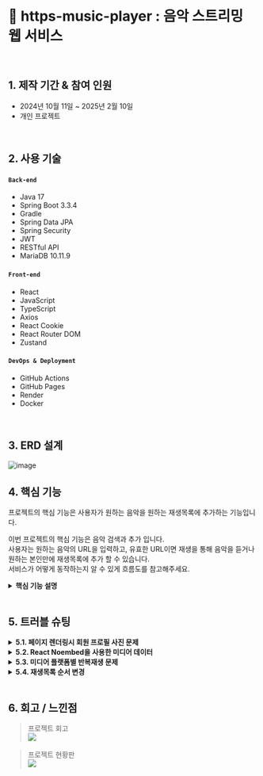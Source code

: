 # :pushpin: https-music-player : 음악 스트리밍 웹 서비스

</br>

## 1. 제작 기간 & 참여 인원
- 2024년 10월 11일 ~ 2025년 2월 10일
- 개인 프로젝트

</br>

## 2. 사용 기술
#### `Back-end`
  - Java 17
  - Spring Boot 3.3.4
  - Gradle
  - Spring Data JPA
  - Spring Security
  - JWT
  - RESTful API
  - MariaDB 10.11.9
#### `Front-end`
  - React
  - JavaScript
  - TypeScript
  - Axios
  - React Cookie
  - React Router DOM
  - Zustand
#### `DevOps & Deployment`
  - GitHub Actions
  - GitHub Pages
  - Render
  - Docker



</br>

## 3. ERD 설계

![image](https://github.com/user-attachments/assets/8cd6a3db-e5a0-41a6-b563-507eaea6d5d8)


## 4. 핵심 기능
프로젝트의 핵심 기능은 사용자가 원하는 음악을 원하는 재생목록에 추가하는 기능입니다.

이번 프로젝트의 핵심 기능은 음악 검색과 추가 입니다.</br>
사용자는 원하는 음악의 URL을 입력하고, 유효한 URL이면 재생을 통해 음악을 듣거나 원하는 본인만에 재생목록에 추가 할 수 있습니다.</br>
서비스가 어떻게 동작하는지 알 수 있게 흐름도를 참고해주세요.</br>


<details>
<summary><b>핵심 기능 설명</b></summary>
<div markdown="1">

### 4.1. 전체 흐름
![](https://github.com/ParkHanGyu/https-music-player/blob/master/assets/basic_flow.PNG?raw=true)

</br>


### 4.2. 사용자 요청
<details>
<summary><b>URL 정규식 체크</b></summary>
  
![](https://github.com/ParkHanGyu/https-music-player/blob/master/assets/1_videoSearch.png?raw=true)
  - React로 렌더링된 화면에서 사용자가 검색을 시도한 URL이 Youtube인지, SoundCloud인지 정규식으로 확인합니다.
  - URL이 Youtube 또는 SoundCloud인 경우 이후 Noembed을 사용해서 노래 정보를 받아와야 하기 때문에 Noembed에서 사용하는 형식에 맞게 URL을 정규화 시켜줍니다.
  - 정규화 시켜준 URL을 다른 컴포넌트에서 사용 할 수 있게 Zustand를 사용해 정규화한 URL를 set해줍니다.
  - Youtube 또는 SoundCloud 아닌 URL인 경우, 에러 메세지를 띄웁니다.

    => noembed API를 통해서 음악 정보를 가져옴. 이 정보를 가지는 데이터는 infoData에 저장되어 있습니다.



</br>
</details>


<details>
<summary><b>Noembed를 사용한 음악 정보 얻어오기</b></summary>

![](https://github.com/ParkHanGyu/https-music-player/blob/master/assets/2_setMusicInfo.png?raw=true)
  - 직전 정규식에서 searchUrl값이 변경되는데, MusicInfo 컴포넌트의 useEffect가 이를 감지해 useMediaInfo 커스텀훅의 setMusicInfo을 호출합니다. 이때 setMusicInfo은 매개변수 값으로 Zustand를 사용해 상태관리중인 searchUrl을 받습니다.
  - searchUrl의 값으로 noembed API를 통해 음악의 정보를 받아옵니다.
  - 실패할경우 resetInfoData()를 호출해 기본값으로 초기화합니다.
  - 가져온 정보중 vidTitle값이 "soundcloud"를 포함하는 경우 제목에 포함된 불필요한 " by "(아티스트명)를 제거합니다.
  - 정보를 담은 값은 커스텀훅에 useState로 선언한 infoData로 저장하여 상태 관리 됩니다.

    => noembed API를 통해서 음악 정보를 가져옴. 이 정보를 가지는 데이터는 infoData에 저장되어 있습니다.

  


</details>

<details>
<summary><b>Axios 비동기 요청</b></summary>
  
![](https://github.com/ParkHanGyu/https-music-player/blob/master/assets/3-2_API_playlistAddMusicRequest.png?raw=true)
  - 직전 커스텀훅을 통해 저장한 미디어 데이터를 비동기 POST 요청을 해줍니다.
  - 이때 POST 요청으로 같이 보내줄 데이터는 미디어 데이터들을 담아둔 requestBody와 보안과 사용자를 구별하기 위해 accessToken을 포함해 서버로 보내줍니다.
  - 성공 시 응답 데이터 반환, 실패 시 에러 응답을 반환 해줍니다.

    => URL의 음악 정보를 가지고 클라이언트에서 서버로 비동기 POST 요청을 합니다.


</details>


</br>


### 4.3. JWT Authentication Filter
<details>
<summary><b>유효한 JWT토큰인지 확인</b></summary>
  
![](https://github.com/ParkHanGyu/https-music-player/blob/master/assets/4_JWT_doFilterInternal.png?raw=true)
  - parseBearerToken() 메서드를 사용해 토큰이 올바른 형태인지 확인합니다. (parseBearerToken() 메서드에 대한 내용은 아래 "JWT 토큰 추출" 참고)
  - 정상적인 형태의 토큰이면 parseBearerToken() 메서드의 return 값으로 추출한 토큰값을 받습니다.
  - 추출한 토큰의 정보를 Spring Security가 알 수 있도록 UsernamePasswordAuthenticationToken을 생성해서 SecurityContext에 저장합니다.
  - 서버에서 클라이언트이 요청을 받기 전에 해당 요청이 보안 측면에서 허용하는 요청인지 Spring Security에서 확인합니다. 이때 우리 프로젝트는 몇몇 요청을 제외한 모든 요청에는 토큰을 같이 데이터를 보내줘야 하기 때문에 이번 예시에서는 토큰을 검증해줍니다.
   
    => Spring Security 는 SecurityContext에 저장된걸 확인하여 보안적으로 정상적인 요청인걸 확인합니다.
    
</details>



<details>
<summary><b>JWT 토큰 추출(parseBearerToken메서드)</b></summary>
  
![](https://github.com/ParkHanGyu/https-music-player/blob/master/assets/5_JWT_parseBearerToken.png?raw=true)
 - 클라이언트에서 보낸 HTTP 요청 헤더에서 "Authorization" 필드가 존재하는지 확인합니다.
 - "Authorization" 필드가 존재하지 않는다면, parseBearerToken 메서드를 호출한곳에 null을 반환합니다.
 - "Authorization" 필드가 존재하는 경우, 해당 값이 "Bearer "로 시작하는지 확인합니다.
 - "Bearer "로 시작하지 않는다면 parseBearerToken 메서드를 호출한곳에 null을 반환합니다.
 - "Bearer "로 시작하는 경우, "Bearer " 이후의 문자열(토큰 값)만 추출하여 반환합니다.


=> 1차적으로  parseBearerToken에서 토큰의 유무와 형태를 확인해주고 정상적이라면 2차적으로 doFilterInternal에서 SecurityContext에 정보를 저장해주는 흐름입니다.


  
</details>

</br>

### 4.4. Controller
<details>
<summary><b>음악 추가 Controller</b></summary> 
  
![](https://github.com/ParkHanGyu/https-music-player/blob/master/assets/6-2_controller_addPlaylistToMusic.png?raw=true)
  
  - **요청 처리** 
    - Controller에서는 Spring Security가 허용한 요청을 받고 Service 계층으로 전달합니다.


  - **결과 응답** 
    - Service 계층에서 처리된 결과를 받아 MusicResponse 형태의 응답값을 클라이언트에 반환해줍니다.
    - 여기서 MusicResponse는 성공/실패의 여부를 알 수 있는 code와 message를 담고 있습니다.

</details>

</br>


### 4.5. Service(기능모음 interface)
<details>
<summary><b>음악 추가 Service interface</b></summary> 
  
![](https://github.com/ParkHanGyu/https-music-player/blob/master/assets/7-2_addPlayListToMusic_service_interface.png?raw=true)

 - service interface는 비즈니스 로직을 처리하는 서비스 계층의 인터페이스입니다.
 - 기능을 정의하는 역할을 하며, 실제 기능 구현은 serviceImpl클래스에서 수행됩니다.
</details>

</br>


### 4.6. Service implement(기능구현 Service)
<details>
<summary><b>재생목록 생성 Service 기능구현</b></summary> 

  - 클라이언트에서 받아온 데이터를 파싱합니다.
  - 추가할 음악이 중복인지 체크합니다.
  - 중복이라면 MusicResponse 형태의 응답값인 MusicResponse.existingMusic()을 반환합니다.
  - 추가하려는 음악의 재생목록이 존재하는지 확인하고 존재하다면 해당 재생목록의 리스트를 가져옵니다.
  - 존재하지 않다면 클라이언트에 400 Bad Request 응답을 반환해줍니다.
  - 가져온 음악 리스트에 추가하려는 음악을 포함하여 재생순서를 모두 재할당합니다.
  - 이후 MusicRepoSerivce를 통해 데이터베이스에 저장하기 위한 .save()를 실행해줍니다.
![](https://github.com/ParkHanGyu/https-music-player/blob/master/assets/8-2_addPlayListToMusic_service_impl.png?raw=true)
</details>


</br>


### 4.7. Repository
<details>
<summary><b>재생목록 생성 Repository</b></summary> 
  
  - MusicRepoSerivce는 비즈니스 로직을 담당하며, MusicRepository를 통해 데이터베이스와 상호작용합니다
  - MusicRepository는 JpaRepository를 상속받아 기본적인 CRUD 작업을 수행할 수 있도록 해줍니다.
  - 상속 받은 JpaRepository의 save 메서드를 실행합니다.


![](https://github.com/ParkHanGyu/https-music-player/blob/master/assets/9-2_addPlayListToMusic_repository_DB.png?raw=true)
</details>

</br>

</div>
</details>

</br>


## 5. 트러블 슈팅
<details>
  <summary><b>5.1. 페이지 렌더링시 회원 프로필 사진 문제</b></summary>
<br>
웹서비스에 회원기능이 있으면 회원의 프로필 사진도 본인이 원하는 사진으로 바꾸면 좋을거 같아서 프로필 사진을 변경 할 수 있는 기능을 추가했습니다.

하지만 페이지 렌더링시 회원마다 가지고 있는 고유 프로필 이미지가 렌더링 되지 못하는 상황입니다.
사용자가 업로드한 이미지를 원하는 경로에 저장도 했고 DB에 프로필 사진 데이터도 저장해줬지만 비어있는 사진으로 렌더링되는 상황이였습니다.

확인해보니 프로필 이미지를 저장하는 기능까지만 작성했습니다. 이때까지만 해도 이미지 파일이 정상적으로 저장되고 해당 경로를 데이터베이스와 일치시키면 되는줄 알았지만 저장 이후 새로운 경로의 이미지를 불러오는 과정은 이미지 경로에 대해 브라우저에서 자동으로 리소스 요청(API 요청)을 하는데, 해당 요청에 대해 서버는 이미지 파일을 반환해줘야 합니다.

죽, 브라우저에서 프로필 URL경로로 자동으로 리소스를 요청을 하면 서버에서 해당 요청을 받고 이미지를 클라이언트에 반환을 해줘야 하는데 반환해주는 기능을 작성하지 않은 상황이였습니다.

요청에 맞는 서버 로직을 작성해주고 추가적으로 해당 요청은 인증 없이 허용하도록 설정 해주기로 했습니다. 추후에 추가할 기능에는 로그인 하지 않은 유저도 다른 사람 프로필 사진과 이름을 볼 수 있기 때문입니다.

1. 유저가 이미지 변경
2. 렌더링시 이미지를 불러오지 못함 (브라우저가 자동으로 리소스 요청. 이를 치리 할 서버 로직이 없었음)
3. 브라우저의 요청에 맞는 서버 로직 추가
4. 해당 브라우저 요청은 인증 없이(로그인하지 않아도) 허용하도록 SecurityConfig에 설정
  
    <details>
    <summary><b>기존 코드</b></summary>
    <div markdown="1">
    
    ~~~java
    /**
      SecurityConfig.java
     */
      @Bean
      public SecurityFilterChain securityFilterChain(HttpSecurity http) throws Exception {
          http
                  .cors(cors -> cors.configurationSource(corsConfigurationSource()))
                  .csrf(csrf -> csrf.disable()) 
                  .authorizeRequests(authz -> authz
                          .requestMatchers(HttpMethod.POST,"/api/auth/sign-up", "/api/auth/sign-in").permitAll()
                          .anyRequest().authenticated()  // 그 외 요청은 인증 필요
                  )
                  .addFilterBefore(jwtAuthenticationFilter, UsernamePasswordAuthenticationFilter.class); // 필터
    
          return http.build();
      }
    ~~~
    
    </div>
    </details>
  
    <details>
    <summary><b>개선된 코드</b></summary>
    <div markdown="1">
    
    ~~~java
    /**
      SecurityConfig.java
     */
      @Bean
      public SecurityFilterChain securityFilterChain(HttpSecurity http) throws Exception {
          http
                  .cors(cors -> cors.configurationSource(corsConfigurationSource()))
                  .csrf(csrf -> csrf.disable())
                  .authorizeRequests(authz -> authz
                          .requestMatchers(HttpMethod.GET,"/file/image/**").permitAll() // 이미지 경로 인증 없이 접근할 수 있도록 허용
                          .requestMatchers(HttpMethod.POST,"/api/auth/sign-up", "/api/auth/sign-in").permitAll()
                          .anyRequest().authenticated()  // 그 외 요청은 인증 필요
                  )
                  .addFilterBefore(jwtAuthenticationFilter, UsernamePasswordAuthenticationFilter.class); // 필터 등록
    
          return http.build();
      }
    ~~~
    
    </div>
  
  
  
    
    </details>
<br>
    
</details>

<!--  5.2 시작 -->
<details>
  <summary><b>5.2. React Noembed을 사용한 미디어 데이터</b></summary>
  <br>
  사용자는 음악을 듣기 전, 누구의 어떤 음악인지 확인하고 듣기 때문에 미디어 정보가 필요합니다. URL을 입력하면 해당 미디어 정보를 어떻게 가져올지 방식에 대해 고민했습니다.
  YouTube Data API를 고려했지만, 제가 사용자일 경우 youtube만 사용하는게 너무 제한적이라 다양한 플랫폼을 지원하는 React Noembed를 사용했습니다.
  음악 정보를 얻기 위해 URL을 기반으로 외부 API(Noembed)를 사용해 해당 미디어의 데이터들을 가져오도록 작성했습니다.
  React Noembed은 다양한 미디어 플랫폼(YouTube, SoundCloud, Vimeo 등) 지원하고 JSON 형식으로 썸네일, 제목, 작성자 등의 정보 제공하는 외부 API입니다. 하지만 플랫폼마다 추출해서 가져온 데이터를 보면 조금씩 다른게 있었습니다.
  
  가져온 데이터에 title를 확인하면 Youtube는 정확히 "title"만 가져오고 SoundCloud 같은 경우 "title by 작성자" 형태로 들어옵니다. 실제로 들어온 값을 보면
  
  ![](https://quasar-cast-348.notion.site/image/attachment%3Ae609afc2-281f-4f66-b964-3399c765b067%3Aimage.png?table=block&id=1d0592ef-3df8-80a2-8d92-dcd864fc15d3&spaceId=39090451-6faf-4dcf-8e9d-b7ae157c5414&width=1160&userId=&cache=v2)
  
  Youtube 같은 경우 미디어의 제목만 vidTitle에 들어가지만 SoundCloud 같은 경우 title + “by” + author 조합을 가진 값을 vidTitle에 set해줍니다. 여기서 생기는 문제는 플랫폼이 SoundCloud인 경우 vidTitle 부분에 조합으로 불필요한 데이터가 들어간다는 것입니다. 
  왜냐하면 이미 author에 업로드자의 정보가 있는데 vidTitle에도 정보를 포함한다는게 굉장히 불편했습니다.
  그래서 URL의 플랫폼이 SoundCloud일 경우 순수 title만 vidTitle에 set해주기 위한 코드 개선이 필요했습니다.
  
1. URL의 미디어 정보 필요
2. Noembed 외부 API를 사용해 정보를 가져옴
3. 플랫폼 마다 받아오는 데이터 형식이 조금 다름
4. 커스텀훅으로 받아온 데이터중 title 부분을 수정



  
    <details>
    <summary><b>기존 코드</b></summary>
    <div markdown="1">
    
    ~~~typescript 
    /**
      useMediaInfo.ts
     */
    const noEmbed = "https://noembed.com/embed?url=";
    // 커스텀 훅: useMediaInfo (YouTube, SoundCloud 모두 지원)
    const useMediaInfo = (defaultImage: string) => {
      const [infoData, setInfoData] = useState<MusicInfoData>({
        vidUrl: "-",
        author: "-",
        thumb: defaultImage,
        vidTitle: "-",
      });
    
      const setMusicInfo = (
        url: string,
        callback?: (data: MusicInfoData) => void
      ) => {
        const fullUrl = `${noEmbed}${url}`;
        fetch(fullUrl)
          .then((res) => res.json())
          .then((data) => {
            const { url, author_name, thumbnail_url, title } = data;
            const newInfoData = {
              vidUrl: url || "-",
              author: author_name || "-",
              thumb: thumbnail_url || defaultImage,
              vidTitle: title || "-",
            };
    
            setInfoData(newInfoData);
            if (callback) callback(newInfoData); // 데이터 준비 후 콜백 호출
          })
          .catch((error) => {
            console.error("Failed to fetch media info:", error);
            resetInfoData();
          });
      };
    
      const resetInfoData = () => {
        setInfoData({
          vidUrl: "-",
          author: "-",
          thumb: defaultImage,
          vidTitle: "-",
        });
      };
    
      return {
        infoData,
        setInfoData,
        setMusicInfo,
        defaultImage,
        resetInfoData,
      };
    };
    
    export default useMediaInfo;
    ~~~
  
      
    </div>
    </details>

  
    <details>
    <summary><b>개선된 코드</b></summary>
    <div markdown="1">
    
    ~~~typescript
    /**
      useMediaInfo.ts
     */
      const noEmbed = "https://noembed.com/embed?url=";
    // 커스텀 훅: useMediaInfo (YouTube, SoundCloud 모두 지원)
    const useMediaInfo = (defaultImage: string) => {
      const [infoData, setInfoData] = useState<MusicInfoData>({
        vidUrl: "-",
        author: "-",
        thumb: defaultImage,
        vidTitle: "-",
      });
    
      const setMusicInfo = (
        url: string,
        callback?: (data: MusicInfoData) => void
      ) => {
        const fullUrl = `${noEmbed}${url}`;
        fetch(fullUrl)
          .then((res) => res.json())
          .then((data) => {
            const { url, author_name, thumbnail_url, title } = data;
            let processedTitle = title || "-";
            if (
              url.includes("soundcloud") &&
              title &&
              author_name &&
              title.includes(" by ") &&
              title.includes(author_name)
            ) {
              processedTitle = title.split(" by ")[0].trim();
            }
    
            const newInfoData = {
              vidUrl: url || "-",
              author: author_name || "-",
              thumb: thumbnail_url || defaultImage,
              vidTitle: processedTitle || "-",
            };
    
            setInfoData(newInfoData);
            if (callback) callback(newInfoData); // 데이터 준비 후 콜백 호출
          })
          .catch((error) => {
            console.error("Failed to fetch media info:", error);
            resetInfoData();
          });
      };
    
      const resetInfoData = () => {
        setInfoData({
          vidUrl: "-",
          author: "-",
          thumb: defaultImage,
          vidTitle: "-",
        });
      };
    
      return {
        infoData,
        setInfoData,
        setMusicInfo,
        defaultImage,
        resetInfoData,
      };
    };
    
    export default useMediaInfo;
    ~~~
    - SoundCloud의 경우 제목(title)이 "곡명 by 아티스트명" 형식이기 때문에 " by "를 기준으로 잘라서 "곡명"만 남겼습니다. 예를 들어, title = "제목 by 작성자" 라면 → "제목"만 저장됩니다.
    - 만약 SoundCloud의 제목에 by가 없을수도 있기 때문에 if문 조건으로 title의 문자열 값에 " by " 가 있는지 확인하고 " by "가 없는 SoundCloud URL이라면 title이 그대로 사용됩니다.
    - YouTube일 경우 title이 그대로 사용됩니다.
    
    </div>
    </details>
      <br>
</details>

<!--  5.2 끝 -->

<!--  5.3 시작 -->
<details>
  <summary><b>5.3. 미디어 플랫폼별 반복재생 문제</b></summary>
  <br>
  해당 프로젝트는 미디어 소스를 재생할 수 있는 React용 미디어 플레이어 컴포넌트인 ReactPlayer를 사용해 미디어를 재생하고 ReactPlayer의 옵션을 사용해 제어 할 수 있습니다.
  
  ReactPlayer에 옵션을 보면 playing, onReady, onDuration, onEnded, loop, .. 등을 통해 미디어를 제어 할 수 있는데 반복재생에 대한 옵션은 loop 옵션을 통해 구현했습니다.
  
  하지만 URL의 플랫폼이 Youtube인 경우에는 loop 옵션이 작동 했지만 SoundCloud에서는 작동하지 않는 상황입니다.
  
  확인해보니 Youtube같은 경우 ReactPlayer의 옵션인 loop에 대한 기능을 지원하지만 SoundCloud에서는 loop에 대한 기능을 제공하지 않기 때문에 loop 옵션을 사용해 반복재생을 구현 할 수 없었습니다.
  
  여러 옵션들을 사용해보니 플랫폼이 달라도 공통적으로 작동할 수 있는 옵션 중 하나인 onEnded를 사용하여 반복재생 기능을 구현하기로 했습니다. onEnded은 미디어 재생이 끝나면 호출되는 옵션입니다.


1. ReactPlayer의 옵션인 loop를 사용해 반복재생 구현
2. 특정 플랫폼은 loop옵션을 사용할 수 없음
3. ReactPlayer의 옵션인 onEnded을 사용해 반복재생 구현
  
    <details>
    <summary><b>기존 코드</b></summary>
    <div markdown="1">
    
    ~~~typescript 
    /**
      PlayBar.tsx
     */
    const handleEnded = () => {
      onNextMusic();
    };
  
    return(
      <ReactPlayer
        ref={playerRef}
        url={playBarUrl}
        playing={isPlaying}
        onReady={handleReady}
        onDuration={handleDuration}
        loop={isLoop}
        onEnded={handleEnded}
        volume={volume}
        style={{ display: "none" }}
      />
    )
    ~~~
  
      
    </div>
    </details>

  
    <details>
    <summary><b>개선된 코드</b></summary>
    <div markdown="1">
    
    ~~~typescript
    /**
      PlayBar.tsx
    */
    const handleEnded = () => {
      if (playerRef.current && isLoop) {
        if (playBarUrl.includes("soundcloud")) {
          setPlayBarUrl(""); 
          setTimeout(() => setPlayBarUrl(playBarUrl), 10);
        } else {
          playerRef.current.seekTo(0);
        }
      } else if (!isLoop) {
        onNextMusic();
      }
    };
  
    return(
      <ReactPlayer
        ref={playerRef}
        url={playBarUrl}
        playing={isPlaying}
        onReady={handleReady}
        onDuration={handleDuration}
        onEnded={handleEnded}
        volume={volume}
        style={{ display: "none" }}
      />
    )
    ~~~
    - 기존 ReactPlayer에서 사용하던 loop 옵션을 제거하고 반복재생 여부에 따른 동작을 handleEnded() 메서드에서 처리하도록 수정
    - 만약 isLoop가 true이고 URL이 "soundcloud"인 경우 ReactPlayer의 URL값을 초기화해주고 setTimeout 콜백 함수를 호출하여 일정 시간 후에 URL을 업데이트합니다.
    - 만약 isLoop가 true이고 URL이 "soundcloud"가 아닌 경우(해당 프로젝트에서는 youtube인 경우) 해당 미디어의 진행도를 0으로 수정해줍니다.
    - 마지막 else if 조건문을 보면 기존 코드인 ReactPlayer의 옵션인 loop가 ture일경우 onEnded 옵션이 실행되지 않습니다. 결국 기존 코드에서 onEnded가 실행되려면 기본적으로 loop 값이 false입니다.
    - 하지만 수정 코드인 ReactPlayer을 보면 loop옵션을 사용하고 있지 않기 때문에 항상 onEnded가 실행되고 isLoop값에 따른 반복재생 또는 다음 음악으로 넘어가는 흐름으로 작성해줬습니다. 
    </div>
    </details>
      <br>
</details>

<!--  5.3 끝 -->


<!--  5.4 시작 -->
<details>
  <summary><b>5.4. 재생목록 순서 변경</b></summary>
  <br>
음악 순서를 어떤 기준으로 정렬할까라는 의문에 orderValue라는 컬럼을 만들어 orderValue 기준으로 정렬해주었습니다. 그리고 사용자가 음악 순서를 변경하면 변경하려는 음악 위치에 전,후 노래의 orderValue값을 추출해 새로운 orderValue 값을 생성하고 DB에 업데이트 해주는 형식으로 진행하였습니다. 

하지만 순서를 변경하다 보면 언젠가 orderValue값이 중복인 경우가 생기는데 그럴때 해당 재생목록의 모든 음악이 가지고 있는 orderValue값을 10단위로 다시 정렬해주고 저장해주는 로직을 작성했었습니다. 매번 다시 orderValue값을 정렬을 해주면 소소한 기능 저하가 있을것 같아 orderValue 값의 10의 자리가 1 또는 9일때만 정렬해주는식으로 작성했었습니다.

하지만 재정렬 기준이 1 또는 9로 해뒀던게 문제가 있었습니다.  1 또는 9 말고 이외에도 중복되는 확률이 있고 결국 orderValue값의 중복이 생겼습니다. 그렇기 때문에 이에 대한 수정이 필요 했습니다.

1. 음악 순서를 정해주기 위해 DB에 orderValue 컬럼을 추가
2. 음악 순서를 수정하다 보면 orderValue가 중복되어 순서가 바뀌지 않는 상황 발생
3. 음악 순서를 변경할때 orderValue 값을 재배치 해주는 로직 추가

  
  <details>
  <summary><b>기존 코드</b></summary>
  <div markdown="1">
  
  ~~~java 
  @Override
     public ResponseEntity<? super UpdateOrderValueResponse> updatePlaylistOrder(Long playlistId, UpdatePlaylistOrderRequest request, String email) {
         List<PlaylistMusic> playlistMusics = playlistMusicRepoService.findByPlaylistIdOrderByOrderValue(playlistId);

         int hoveredIndex = request.getHoveredIndex();
         int newOrderValue;
         int previousOrderValue;
         int nextOrderValue;
 
         int dragItemIndex = IntStream.range(0, playlistMusics.size())
                 .filter(i -> playlistMusics.get(i).getMusicId().equals(request.getMusicId()))
                 .findFirst()
                 .orElse(-1); 
         if (dragItemIndex == -1) {
             System.out.println("해당 musicId에 해당하는 음악을 찾을 수 없습니다.");
             return null;
         }

         if (hoveredIndex == 0) { 
             int firstOrderValue = playlistMusics.get(hoveredIndex).getOrderValue();
             newOrderValue = firstOrderValue / 2;
         } else if (hoveredIndex + 1 >= playlistMusics.size()) { 


             int lastOrderValue = playlistMusics.get(hoveredIndex).getOrderValue();
             newOrderValue = lastOrderValue + 10;
 
         } else {
             int dragItemOrderValue = playlistMusics.get(dragItemIndex).getOrderValue();
             int existingItemOrderValue = playlistMusics.get(hoveredIndex).getOrderValue();
             log.info("dragItemOrderValue = {}, testValue2 = {}",dragItemOrderValue, existingItemOrderValue);
 
             if(dragItemOrderValue < existingItemOrderValue) { 
                 previousOrderValue = playlistMusics.get(hoveredIndex).getOrderValue();
                 nextOrderValue = playlistMusics.get(hoveredIndex + 1).getOrderValue();
 
             } else {
                 previousOrderValue = playlistMusics.get(hoveredIndex - 1).getOrderValue();
                 nextOrderValue = playlistMusics.get(hoveredIndex).getOrderValue();
             }
 
             newOrderValue = (previousOrderValue + nextOrderValue) / 2;
         }
         playlistMusics.get(dragItemIndex).setOrderValue(newOrderValue);



         if (newOrderValue % 10 == 1 || newOrderValue % 10 == 9) {
             reorderPlaylist(playlistMusics); 
         } else { 
             playlistMusicRepoService.save(playlistMusics.get(dragItemIndex));
         }
          return UpdateOrderValueResponse.success();
     }
 
 
     private void reorderPlaylist(List<PlaylistMusic> playlistMusics) {
			   playlistMusics.sort(Comparator.comparingInt(PlaylistMusic::getOrderValue));
 
         int orderValue = 10;
         log.info("=== 재배치 시작 ===");
 
         for (PlaylistMusic pm : playlistMusics) {
             pm.setOrderValue(orderValue);
             log.info("Music ID: {}, Title: {}, New OrderValue: {}",
                     pm.getMusicId(),
                     pm.getMusic().getTitle(),
                     orderValue);
             orderValue += 10;
         }
                 playlistMusicRepoService.saveAll(playlistMusics);
         log.info("=== 재배치 완료 ===");
  ~~~

    
  </div>
  </details>

  
  <details>
  <summary><b>개선된 코드</b></summary>
  <div markdown="1">
  
  ~~~java
  @Override
public ResponseEntity<? super UpdateOrderValueResponse> updatePlaylistOrder(Long playlistId, UpdatePlaylistOrderRequest request, String email) {
    List<PlaylistMusic> playlistMusics = playlistMusicRepoService.findByPlaylistIdOrderByOrderValue(playlistId);
    if (playlistMusics.isEmpty()) {
        throw new PlaylistMusicNotFoundException();
    }
    int hoveredIndex = request.getHoveredIndex();
    int newOrderValue;
    int previousOrderValue;
    int nextOrderValue;

    int dragItemIndex = IntStream.range(0, playlistMusics.size())
            .filter(i -> playlistMusics.get(i).getMusicId().equals(request.getMusicId())) 
            .orElse(-1);
    if (dragItemIndex == -1) {
        throw new MusicIdNotFoundException();
    }

    if (hoveredIndex == 0) { 
        int firstOrderValue = playlistMusics.get(hoveredIndex).getOrderValue();
        newOrderValue = firstOrderValue / 2;
    } else if (hoveredIndex + 1 >= playlistMusics.size()) { 
        int lastOrderValue = playlistMusics.get(hoveredIndex).getOrderValue();
        newOrderValue = lastOrderValue + 10;

    } else {  
        int dragItemOrderValue = playlistMusics.get(dragItemIndex).getOrderValue();
        int existingItemOrderValue = playlistMusics.get(hoveredIndex).getOrderValue();
        if(dragItemOrderValue < existingItemOrderValue) {
            previousOrderValue = playlistMusics.get(hoveredIndex).getOrderValue();
            nextOrderValue = playlistMusics.get(hoveredIndex + 1).getOrderValue();

        } else {
            previousOrderValue = playlistMusics.get(hoveredIndex - 1).getOrderValue();
            nextOrderValue = playlistMusics.get(hoveredIndex).getOrderValue();
        }
        newOrderValue = (previousOrderValue + nextOrderValue) / 2;
    }
    
    reorderPlaylist(playlistMusics); 
    playlistMusicRepoService.updatePlaylist(playlistMusics);

    return UpdateOrderValueResponse.success();
}

  ~~~

  </div>
  </details>
    <br>
</details>

<!--  5.4 끝 -->

</br>

## 6. 회고 / 느낀점
<!--tistory-->
>프로젝트 회고 </br>
	<a href="https://qkrgksrl0033.tistory.com/23" target="_blank" rel="noopener noreferrer">
	  <img src="https://img.shields.io/badge/Tistory-000000?style=flat-square&logo=tistory&logoColor=FC4C02"/>
	</a> </br>
  



<!--Notion-->
>프로젝트 현황판 </br>
	<a href="https://quasar-cast-348.notion.site/https-music-player-1ce592ef3df880d8a77dede5a5cdecb8" target="_blank" rel="noopener noreferrer">
	  <img src="https://img.shields.io/badge/Notion-000000?style=flat-square&logo=Notion&logoColor=white"/>
	</a>




</br>

